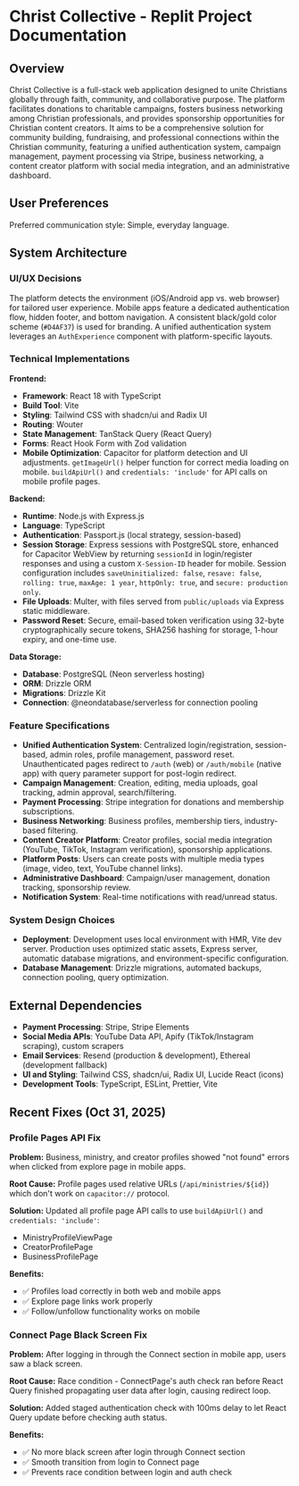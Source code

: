 # Christ Collective - Replit Project Documentation

## Overview
Christ Collective is a full-stack web application designed to unite Christians globally through faith, community, and collaborative purpose. The platform facilitates donations to charitable campaigns, fosters business networking among Christian professionals, and provides sponsorship opportunities for Christian content creators. It aims to be a comprehensive solution for community building, fundraising, and professional connections within the Christian community, featuring a unified authentication system, campaign management, payment processing via Stripe, business networking, a content creator platform with social media integration, and an administrative dashboard.

## User Preferences
Preferred communication style: Simple, everyday language.

## System Architecture
### UI/UX Decisions
The platform detects the environment (iOS/Android app vs. web browser) for tailored user experience. Mobile apps feature a dedicated authentication flow, hidden footer, and bottom navigation. A consistent black/gold color scheme (`#D4AF37`) is used for branding. A unified authentication system leverages an `AuthExperience` component with platform-specific layouts.

### Technical Implementations
**Frontend:**
-   **Framework**: React 18 with TypeScript
-   **Build Tool**: Vite
-   **Styling**: Tailwind CSS with shadcn/ui and Radix UI
-   **Routing**: Wouter
-   **State Management**: TanStack Query (React Query)
-   **Forms**: React Hook Form with Zod validation
-   **Mobile Optimization**: Capacitor for platform detection and UI adjustments. `getImageUrl()` helper function for correct media loading on mobile. `buildApiUrl()` and `credentials: 'include'` for API calls on mobile profile pages.

**Backend:**
-   **Runtime**: Node.js with Express.js
-   **Language**: TypeScript
-   **Authentication**: Passport.js (local strategy, session-based)
-   **Session Storage**: Express sessions with PostgreSQL store, enhanced for Capacitor WebView by returning `sessionId` in login/register responses and using a custom `X-Session-ID` header for mobile. Session configuration includes `saveUninitialized: false`, `resave: false`, `rolling: true`, `maxAge: 1 year`, `httpOnly: true`, and `secure: production only`.
-   **File Uploads**: Multer, with files served from `public/uploads` via Express static middleware.
-   **Password Reset**: Secure, email-based token verification using 32-byte cryptographically secure tokens, SHA256 hashing for storage, 1-hour expiry, and one-time use.

**Data Storage:**
-   **Database**: PostgreSQL (Neon serverless hosting)
-   **ORM**: Drizzle ORM
-   **Migrations**: Drizzle Kit
-   **Connection**: @neondatabase/serverless for connection pooling

### Feature Specifications
-   **Unified Authentication System**: Centralized login/registration, session-based, admin roles, profile management, password reset. Unauthenticated pages redirect to `/auth` (web) or `/auth/mobile` (native app) with query parameter support for post-login redirect.
-   **Campaign Management**: Creation, editing, media uploads, goal tracking, admin approval, search/filtering.
-   **Payment Processing**: Stripe integration for donations and membership subscriptions.
-   **Business Networking**: Business profiles, membership tiers, industry-based filtering.
-   **Content Creator Platform**: Creator profiles, social media integration (YouTube, TikTok, Instagram verification), sponsorship applications.
-   **Platform Posts**: Users can create posts with multiple media types (image, video, text, YouTube channel links).
-   **Administrative Dashboard**: Campaign/user management, donation tracking, sponsorship review.
-   **Notification System**: Real-time notifications with read/unread status.

### System Design Choices
-   **Deployment**: Development uses local environment with HMR, Vite dev server. Production uses optimized static assets, Express server, automatic database migrations, and environment-specific configuration.
-   **Database Management**: Drizzle migrations, automated backups, connection pooling, query optimization.

## External Dependencies
-   **Payment Processing**: Stripe, Stripe Elements
-   **Social Media APIs**: YouTube Data API, Apify (TikTok/Instagram scraping), custom scrapers
-   **Email Services**: Resend (production & development), Ethereal (development fallback)
-   **UI and Styling**: Tailwind CSS, shadcn/ui, Radix UI, Lucide React (icons)
-   **Development Tools**: TypeScript, ESLint, Prettier, Vite

## Recent Fixes (Oct 31, 2025)

### Profile Pages API Fix
**Problem:** Business, ministry, and creator profiles showed "not found" errors when clicked from explore page in mobile apps.

**Root Cause:** Profile pages used relative URLs (`/api/ministries/${id}`) which don't work on `capacitor://` protocol.

**Solution:** Updated all profile page API calls to use `buildApiUrl()` and `credentials: 'include'`:
- MinistryProfileViewPage
- CreatorProfilePage  
- BusinessProfilePage

**Benefits:**
- ✅ Profiles load correctly in both web and mobile apps
- ✅ Explore page links work properly
- ✅ Follow/unfollow functionality works on mobile

### Connect Page Black Screen Fix
**Problem:** After logging in through the Connect section in mobile app, users saw a black screen.

**Root Cause:** Race condition - ConnectPage's auth check ran before React Query finished propagating user data after login, causing redirect loop.

**Solution:** Added staged authentication check with 100ms delay to let React Query update before checking auth status.

**Benefits:**
- ✅ No more black screen after login through Connect section
- ✅ Smooth transition from login to Connect page
- ✅ Prevents race condition between login and auth check